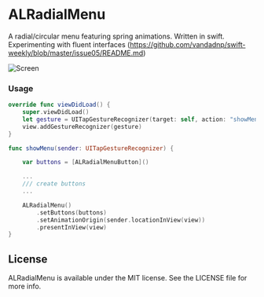 # ALRadialMenu
A radial/circular menu featuring spring animations. Written in swift.  
Experimenting with fluent interfaces (https://github.com/vandadnp/swift-weekly/blob/master/issue05/README.md)

![Screen](https://cloud.githubusercontent.com/assets/932822/7349115/18865370-ecf7-11e4-839d-ad8c225c2283.png)

### Usage

```swift
override func viewDidLoad() {
    super.viewDidLoad()
    let gesture = UITapGestureRecognizer(target: self, action: "showMenu:")
    view.addGestureRecognizer(gesture)
}

func showMenu(sender: UITapGestureRecognizer) {

	var buttons = [ALRadialMenuButton]()

	...
	/// create buttons
	...

    ALRadialMenu()
        .setButtons(buttons)
        .setAnimationOrigin(sender.locationInView(view))
        .presentInView(view)
}
```

## License
ALRadialMenu is available under the MIT license. See the LICENSE file for more info.
